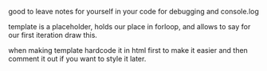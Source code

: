 good to leave notes for yourself in your code for debugging and console.log

template is a placeholder, holds our place in forloop, and allows to say for our first iteration draw this.

when making template hardcode it in html first to make it easier and then comment it out if you want to style it later.